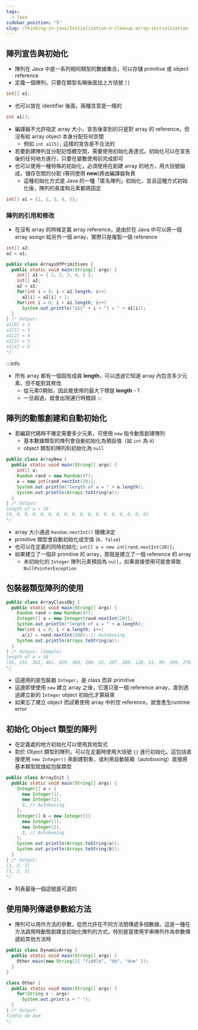 ```yaml
---
tags:
  - Java
sidebar_position: "5"
slug: /thinking-in-java/Initialization-n-cleanup-array-initialization
---
```

## 陣列宣告與初始化

- 陣列在 Java 中是一系列相同類型的數據集合，可以存儲 primitive 或 object reference
- 定義一個陣列，只要在類型名稱後面加上方括號 `[]`
```java
int[] a1;
```
- 也可以放在 identifier 後面，兩種含意是一樣的
```java
int a1[];
```

- 編譯器不允許指定 array 大小，宣告後拿到的只是對 array 的 reference，但沒有給 array object 本身分配任何空間
	- 例如 `int a1[5];` 這樣的宣告是不合法的
- 若要創建陣列並分配記憶體空間，需要使用初始化表達式。初始化可以在宣告後的任何地方進行，只要在變數使用前完成即可
- 也可以使用一種特殊的初始化，必須使用在創建 array 的地方，用大括號組成，儲存空間的分配 (等同使用 **new**)將由編譯器負責
	- 這種初始化方式是 Java 的一種「匿名陣列」初始化，並且這種方式初始化後，陣列的長度和元素都將固定
```java
int[] a1 = {1, 2, 3, 4, 5};
```
### 陣列的引用和修改
- 在沒有 array 的時候定義 array reference，是由於在 Java 中可以將一個 array assign 給另外一個 array，實際只是複製一個 reference
```java
int[] a2;
a2 = a1;
```

```java
public class ArraysOfPrimitives {
  public static void main(String[] args) {
    int[] a1 = { 1, 2, 3, 4, 5 };
    int[] a2;
    a2 = a1;
    for(int i = 0; i < a2.length; i++)
      a2[i] = a2[i] + 1;
    for(int i = 0; i < a1.length; i++)
      System.out.println("a1[" + i + "] = " + a1[i]);
  }
} /* Output:
a1[0] = 2
a1[1] = 3
a1[2] = 4
a1[3] = 5
a1[4] = 6
*/
```
:::info
- 所有 array 都有一個固有成員 **length**，可以透過它知道 array 內包含多少元素，但不能對其修改
    - 從元素0開始，因此能使用的最大下標是 **length** - 1
    - 一旦超過，就會出現運行時錯誤
:::
## 陣列的動態創建和自動初始化
- 若編寫代碼時不確定需要多少元素，可使用 `new` 指令動態創建陣列
	- 基本數據類型的陣列會自動初始化為預設值（如 `int` 為 `0`）
	- object 類型的陣列則初始化為 `null`
```java
public class ArrayNew {
  public static void main(String[] args) {
    int[] a;
    Random rand = new Random(47);
    a = new int[rand.nextInt(20)];
    System.out.println("length of a = " + a.length);
    System.out.println(Arrays.toString(a));
  }
} /* Output:
length of a = 18
[0, 0, 0, 0, 0, 0, 0, 0, 0, 0, 0, 0, 0, 0, 0, 0, 0, 0]
*/
```
- array 大小通過 `Random.nextInt()` 隨機決定
- primitive 類型會自動初始化成空值 (`0`、`false`)
- 也可以在定義的同時初始化: `int[] a = new int[rand.nextInt(20)];`
- 如果建立了一個非 primitive 的 array，那就是建立了一個 reference 的 array
	- 未初始化的 `Integer` 陣列元素預設為 `null`，如果直接使用可能會導致 `NullPointerException`
## 包裝器類型陣列的使用
```java
public class ArrayClassObj {
  public static void main(String[] args) {
    Random rand = new Random(47);
    Integer[] a = new Integer[rand.nextInt(20)];
    System.out.println("length of a = " + a.length);
    for(int i = 0; i < a.length; i++)
      a[i] = rand.nextInt(500); // Autoboxing
    System.out.println(Arrays.toString(a));
  }
} /* Output: (Sample)
length of a = 18
[55, 193, 361, 461, 429, 368, 200, 22, 207, 288, 128, 51, 89, 309, 278, 498, 361, 20]
*/
```
- 這邊用的是包裝器 `Integer`，是 class 而非 primitive
- 這邊即使使用 `new` 建立 array 之後，它還只是一個 reference array，直到透過建立新的 `Integer` object 初始化才算結束
- 如果忘了建立 object 而試著使用 array 中的空 reference，就會產生runtime error

## 初始化 Object 類型的陣列
- 在定義處的地方初始化可以使用其他型式
- 對於 Object 類型的陣列，可以在定義時使用大括號 `{}` 進行初始化。這包括直接使用 `new Integer()` 來創建對象，或利用自動裝箱（autoboxing）直接將基本類型賦值給包裝類型
```java
public class ArrayInit {
  public static void main(String[] args) {
    Integer[] a = {
      new Integer(1),
      new Integer(2),
      3, // Autoboxing
    };
    Integer[] b = new Integer[]{
      new Integer(1),
      new Integer(2),
      3, // Autoboxing
    };
    System.out.println(Arrays.toString(a));
    System.out.println(Arrays.toString(b));
  }
} /* Output:
[1, 2, 3]
[1, 2, 3]
*/
```
- 列表最後一個逗號是可選的

## 使用陣列傳遞參數給方法

- 陣列可以用作方法的參數，從而允許在不同方法間傳遞多個數據。這是一種在方法調用時動態創建並初始化陣列的方式，特別是當使用字串陣列作為參數傳遞給其他方法時
```java
public class DynamicArray {
  public static void main(String[] args) {
    Other.main(new String[]{ "fiddle", "de", "dum" });
  }
}

class Other {
  public static void main(String[] args) {
    for(String s : args)
      System.out.print(s + " ");
  }
} /* Output:
fiddle de dum
*/
```
